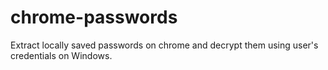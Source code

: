 # chrome-passwords
Extract locally saved passwords on chrome and decrypt them using user's credentials on Windows.
